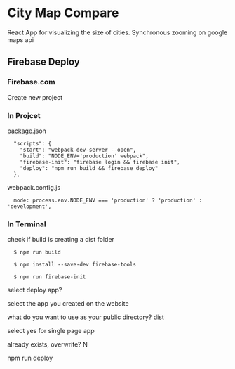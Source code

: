 # City Map Compare

React App for visualizing the size of cities.
Synchronous zooming on google maps api

[link]: https://city-map-compare.firebaseapp.com/


## Firebase Deploy

### Firebase.com
Create new project

### In Projcet
  package.json

  ```
    "scripts": {
      "start": "webpack-dev-server --open",
      "build": "NODE_ENV='production' webpack",
      "firebase-init": "firebase login && firebase init",
      "deploy": "npm run build && firebase deploy"
    },
  ```

  webpack.config.js

  ```
    mode: process.env.NODE_ENV === 'production' ? 'production' : 'development',
  ```

### In Terminal
  check if build is creating a dist folder

  ```
    $ npm run build
  ```


  ```
    $ npm install --save-dev firebase-tools
  ```


  ```
    $ npm run firebase-init
  ```

  select deploy app?

  select the app you created on the website

  what do you want to use as your public directory? dist

  select yes for single page app

  already exists, overwrite? N
  
  npm run deploy



